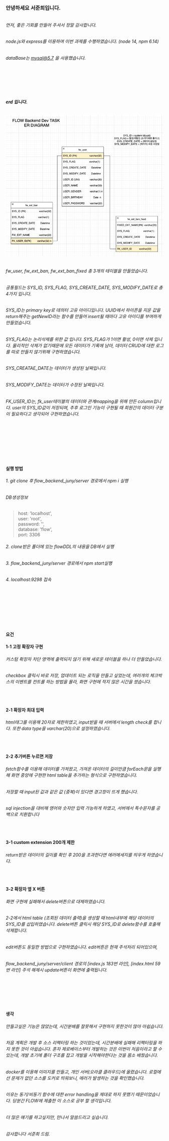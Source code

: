 ### 안녕하세요 서준희입니다.
###### 
###### 먼저, 좋은 기회를 만들어 주셔서 정말 감사합니다.
###### node.js와 express를 이용하여 이번 과제를 수행하였습니다. (node 14, npm 6.14)
###### dataBase는 mysql@5.7 을 사용했습니다.
  
<br>
<br>
<br>
<br>
   
##### erd 입니다.
######    
###### ![erd](image/erd.png)
###### 
###### fw_user, fw_ext_ban, fw_ext_ban_fixed 총 3개의 테이블을 만들었습니다.  
###### 공통필드는 SYS_ID, SYS_FLAG, SYS_CREATE_DATE, SYS_MODIFY_DATE로 총 4가지 입니다.    
###### SYS_ID는 primary key로 데의터 고유 아이디입니다. UUID에서 하이픈을 지운 값을 return해주는 getNewID라는 함수를 만들어 insert될 때마다 고유 아이디를 부여하게 만들었습니다.  
###### SYS_FLAG는 논리삭제를 위한 값 입니다. SYS_FLAG가 1이면 활성, 0이면 삭제 입니다. 물리적인 삭제가 없기때문에 모든 데이터가 기록에 남아, 데이터 CRUD에 대한 로그를 따로 만들지 않기위해 구현하였습니다.
###### SYS_CREATAE_DATE는 데이터가 생성된 날짜입니다. 
###### SYS_MODIFY_DATE는 데이터가 수정된 날짜입니다.
###### FK_USER_ID는, fk_user테이블의 데이터와 관계mapping을 위해 만든 column입니다. user의 SYS_ID값이 저장되며, 추후 로그인 기능이 구현될 때 회원간의 데이터 구분이 필요하다고 생각되어 구현하였습니다.


<br>
<br>
<br>
<br>
<br>
<br>


#### 실행 방법
###### 1. git clone 후 flow_backend_juny/server 경로에서 npm i 실행  
###### DB생성정보 
> host: 'localhost',  
  user: 'root',  
  password: '',  
  database: 'flow',  
  port: 3306
###### 2. clone받은 폴더에 있는 flowDDL의 내용을 DB에서 실행  
###### 3. flow_backend_juny/server 경로에서 npm start실행
###### 4. localhost:9298 접속




<br>
<br>
<br>
<br>
<br>
<br>


#### 요건
<!-- ![고정 확장자 구현 소스]() -->
#### 1-1 고정 확장자 구현
###### 커스텀 확장자 차단 영역에 출력되지 않기 위해 새로운 테이블을 하나 더 만들었습니다.
###### checkbox 클릭시 바로 저장, 업데이트 되는 로직을 만들고 싶었는데, 여러개의 체크박스의 이벤트를 컨트롤 하는 방법을 몰라, 화면 구현에 적지 않은 시간을 썼습니다.  
<!-- ###### checkbox 클릭시 해당 영역의 value가 변경되도록 만들었는데, 생각했던 것과는 다르게 클릭하는 순간 onclick이벤트를 발생시키고, 값을 변경하여 의도한것과는 반대로 작동하였습니다.  -->
<!-- ###### 체크박스별 이벤트 발생시키는 법을 몰라 결국 체크박스 각각 아이디를 만들고 각각 onclick event를 매핑해주는 소위말하는 노가다를 했습니다. -->

<br>

<!-- ![확장자 최대 입력 소스]() -->
#### 2-1 확장자 최대 입력
###### html태그를 이용해 20자로 제한하였고, input받을 때 서버에서 length check를 합니다. 또한 data type을 varchar(20)으로 설정하였습니다.  

<br>

<!-- ![저장로직 + 추가된 테이블 그리는 소스]() -->
#### 2-2 추가버튼 누르면 저장
###### fetch함수를 이용해 데이터를 가져왔고, 가져온 데이터의 길이만큼 forEach문을 실행해 화면 중앙에 구현한 html table을 추가하는 형식으로 구현하였습니다.  
###### 저장할 때 input된 값과 같은 값 (중복)이 있다면 경고창이 뜨게 했습니다. 
###### sql injection을 대비해 영어와 숫자만 입력 가능하게 하였고, 서버에서 특수문자를 공백으로 치환합니다  

<br>

<!-- ![arr length check 소스]() -->
#### 3-1 custom extension 200개 제한
###### return받은 데이터의 길이를 확인 후 200을 초과한다면 에러메세지를 띄우게 하였습니다.  

<br>

#### 3-2 확장자 옆 X 버튼
###### 화면 구현에 실패해서 delete버튼으로 대체하였습니다.  
###### 2-2에서 html table (조회된 데이터 출력)을 생성할 때 html내부에 해당 데이터의 SYS_ID를 삽입하였습니다. delete버튼 클릭시 해당 SYS_ID로 delete함수를 호출해 삭제합니다.  
###### edit버튼도 동일한 방법으로 구현하였습니다. edit버튼은 현재 주석처리 되어있으며,  
###### flow_backend_juny/server/client 경로의 [index.js 183번 라인], [index.html 59번 라인] 주석 해제시 update버튼이 화면에 출력됩니다.

<br>
<br>
<br>
<br>

#### 생각
###### 만들고싶은 기능은 많았는데, 시간분배를 잘못해서 구현하지 못한것이 많아 아쉽습니다. 
###### 처음 계획은 개발 후 소스 리팩터링 하는 것이었는데, 시간분배에 실패해 리팩터링을 하지 못한 것이 아쉽습니다. 혼자 제로베이스부터 개발하는 것은 이번이 처음이라고 할 수 있는데, 개발 초기에 폴더 구조를 잡고 개발을 시작해야한다는 것을 몸소 배웠습니다.  
###### docker를 이용해 이미지를 만들고, 개인 서버(오라클 클라우드)에 올렸습니다. 로컬에선 문제가 없던 소스를 도커로 띄워보니, 에러가 발생하는 것을 확인했습니다.  
###### 이유는 동기/비동기 함수에 대한 error handling을 제대로 하지 못했기 때문이었습니다. 당분간 FLOW에 제출한 이 소스로 공부 할 생각입니다.
###### 더 많은 얘기를 하고싶지만, 만나서 말씀드리고 싶습니다.  
###### 감사합니다 서준희 드림.  

